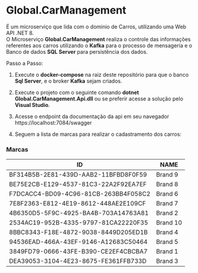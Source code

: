 # Global.CarManagement

É um microserviço que lida com o dominio de Carros, utilizando uma Web API .NET 8. </br>
O Microserviço <b>Global.CarManagement</b> realiza o controle das informações referentes aos carros utilizando o <b>Kafka</b> para o processo de mensageria e o Banco de dados <b>SQL Server</b> para persistência dos dados.

Passo a Passo:

1. Execute o <b>docker-compose</b> na raiz deste repositório para que o banco <b>Sql Server</b>, e o broker <b>Kafka</b> sejam criados. 

2. Execute o projeto com o seguinte comando <b>dotnet Global.CarManagement.Api.dll</b> ou se preferir acesse a solução pelo <b>Visual Studio</b>.

3. Acesse o endpoint da documentação da api em seu navegador https://localhost:7084/swagger

4. Seguem a lista de marcas para realizar o cadastramento dos carros:

### Marcas

| ID                                   | NAME    |
|--------------------------------------|---------|
| BF314B5B-2E81-439D-AAB2-11BFBD8F0F59 | Brand 9 |
| BE75E2CB-E129-4537-81C3-22A2F92EA7EF | Brand 8 |
| F7DCACC4-BD09-4C96-81CB-263BB4F058C2 | Brand 6 |
| 7E8F2363-E812-4E19-8612-448AE2E109CF | Brand 7 |
| 4B6350D5-5F9C-4925-BA4B-703A14763A81 | Brand 2 |
| 2534AC19-952B-4335-9797-81CA22220F35 | Brand 10|
| 8BBC8343-F18E-4872-9038-8449D205ED1B | Brand 4 |
| 94536EAD-466A-43EF-9146-A12683C50464 | Brand 5 |
| 3849FD79-0666-43FE-B390-CE2EF4CBCBA7 | Brand 1 |
| DEA39053-3104-4E23-8675-FE361FFB733D | Brand 3 |

